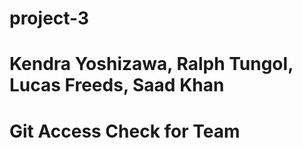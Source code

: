 # project-3

# Kendra Yoshizawa, Ralph Tungol, Lucas Freeds, Saad Khan

# Git Access Check for Team
